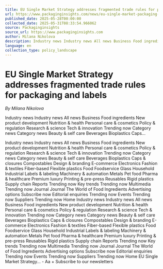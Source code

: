 ```yaml
---
title: EU Single Market Strategy addresses fragmented trade rules for packaging and labels
url: https://www.packaginginsights.com/news/eu-single-market-packaging-labeling-waste.html
published_date: 2025-05-28T00:00:00
collected_date: 2025-05-31T08:33:54.966062
source: Packaginginsights
source_url: https://www.packaginginsights.com
author: Milana Nikolova
description: Industry news Industry news All news Business Food ingredients New product development Nutrition &amp; health Personal care &amp; cosmetics Policy &amp; regulation Research &amp; science Tech &amp; innovation Trending now Category news Category news Beauty &amp; self care Beverages Bioplastics Caps...
language: en
collection_type: policy_landscape
---
```


# EU Single Market Strategy addresses fragmented trade rules for packaging and labels

*By Milana Nikolova*

Industry news Industry news All news Business Food ingredients New product development Nutrition &amp; health Personal care &amp; cosmetics Policy &amp; regulation Research &amp; science Tech &amp; innovation Trending now Category news Category news Beauty &amp; self care Beverages Bioplastics Caps...

Industry news Industry news All news Business Food ingredients New product development Nutrition &amp; health Personal care &amp; cosmetics Policy &amp; regulation Research &amp; science Tech &amp; innovation Trending now Category news Category news Beauty &amp; self care Beverages Bioplastics Caps &amp; closures Compostables Design &amp; branding E-commerce Electronics Fashion &amp; textiles Fiber-based Flexible plastics Food Foodservice Glass Household Industrial Labels &amp; labeling Machinery &amp; automation Metals Pet food Pharma &amp; healthcare Premium luxury Printing &amp; pre-press Reusables Rigid plastics Supply chain Reports Trending now Key trends Trending now Multimedia Trending now Journal Journal The World of Food Ingredients Advertising options Subscribe now Editorial enquiries Trending now Events Trending now Suppliers Trending now Home Industry news Industry news All news Business Food ingredients New product development Nutrition &amp; health Personal care &amp; cosmetics Policy &amp; regulation Research &amp; science Tech &amp; innovation Trending now Category news Category news Beauty &amp; self care Beverages Bioplastics Caps &amp; closures Compostables Design &amp; branding E-commerce Electronics Fashion &amp; textiles Fiber-based Flexible plastics Food Foodservice Glass Household Industrial Labels &amp; labeling Machinery &amp; automation Metals Pet food Pharma &amp; healthcare Premium luxury Printing &amp; pre-press Reusables Rigid plastics Supply chain Reports Trending now Key trends Trending now Multimedia Trending now Journal Journal The World of Food Ingredients Advertising options Subscribe now Editorial enquiries Trending now Events Trending now Suppliers Trending now Home EU Single Market Strategy... - Aa + Subscribe to our newsletters